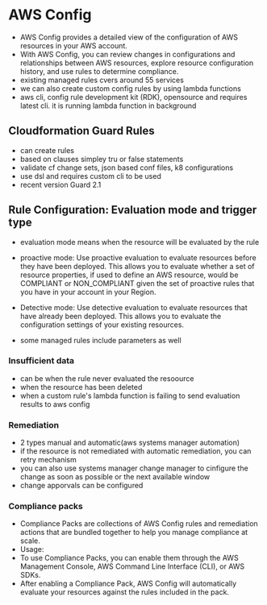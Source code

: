 # AWS Config

- AWS Config provides a detailed view of the configuration of AWS resources in your AWS account.
- With AWS Config, you can review changes in configurations and relationships between AWS resources, explore resource configuration history, and use rules to determine compliance.
- existing managed rules cvers around 55 services
- we can also create custom config rules by using lambda functions
- aws cli, config rule development kit (RDK), opensource and requires latest cli. it is running lambda function in background

## Cloudformation Guard Rules
- can create rules
- based on clauses simpley tru or false statements
- validate cf change sets, json based conf files, k8 configurations
- use dsl and requires custom cli to be used
- recent version Guard 2.1

## Rule Configuration: Evaluation mode and trigger type
- evaluation mode means when the resource will be evaluated by the rule
- proactive mode: Use proactive evaluation to evaluate resources before they have been deployed. This allows you to evaluate whether a set of resource properties, if used to define an AWS resource, would be COMPLIANT or NON_COMPLIANT given the set of proactive rules that you have in your account in your Region.

- Detective mode: Use detective evaluation to evaluate resources that have already been deployed. This allows you to evaluate the configuration settings of your existing resources.

- some managed rules include parameters as well

### Insufficient data
- can be when the rule never evaluated the resoource
- when the resource has been deleted
- when a custom rule's lambda function is failing to send evaluation results to aws config

### Remediation
- 2 types manual and automatic(aws systems manager automation)
- if the resource is not remediated with automatic remediation, you can retry mechanism
- you can also use systems manager change manager to cinfigure the change as soon as possible or the next available window
- change apporvals can be configured

### Compliance packs
- Compliance Packs are collections of AWS Config rules and remediation actions that are bundled together to help you manage compliance at scale.
- Usage:
 - To use Compliance Packs, you can enable them through the AWS Management Console, AWS Command Line Interface (CLI), or AWS SDKs.
 - After enabling a Compliance Pack, AWS Config will automatically evaluate your resources against the rules included in the pack.








